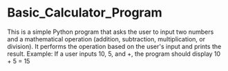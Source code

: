 # Basic_Calculator_Program
This is a simple Python program that asks the user to input two numbers and a mathematical operation (addition, subtraction, multiplication, or division). It performs the operation based on the user's input and prints the result. 
Example: If a user inputs 10, 5, and +, the program should display 10 + 5 = 15
